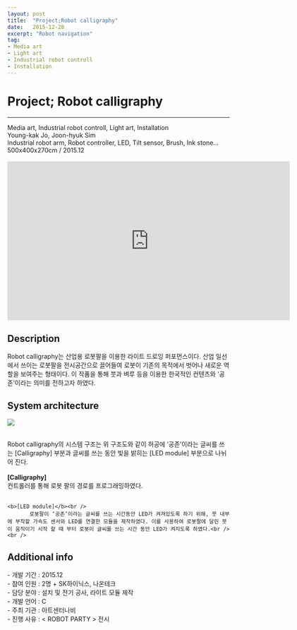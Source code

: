 ```yaml
---
layout: post
title:  "Project;Robot calligraphy"
date:   2015-12-28
excerpt: "Robot navigation"
tag:
- Media art
- Light art
- Industrial robot controll
- Installation
---
```

<h1> Project; Robot calligraphy</h1>
<hr />
Media art, Industrial robot controll, Light art, Installation<br />
Young-kak Jo, Joon-hyuk Sim<br />
Industrial robot arm, Robot controller, LED, Tilt sensor, Brush, Ink stone...<br />
500x400x270cm / 2015.12<br /><br />

<iframe width="640" height="360" src="https://www.youtube-nocookie.com/embed/Gm7YdAydovk?controls=0&amp;showinfo=0" frameborder="0" allowfullscreen></iframe>

<h2> Description</h2>
    Robot calligraphy는 산업용 로봇팔을 이용한 라이트 드로잉 퍼포먼스이다. 산업 일선에서 쓰이는 로봇팔을 전시공간으로 끌어들여 로봇이 기존의 목적에서 벗어나 새로운 역할을 보여주는 형태이다. 이 작품을 통해 붓과 벼루 등을 이용한 한국적인 컨텐츠와 ‘공존’이라는 의미를 전하고자 하였다. <br />

<h2> System architecture</h2>

<a href="{{ site.url }}/images/robotcalligraphy_sys.png"><img src="{{ site.url }}/images/robotcalligraphy_sys.png"></a> 

 <br />Robot calligraphy의 시스템 구조는 위 구조도와 같이 허공에 ‘공존’이라는 글씨를 쓰는 [Calligraphy] 부분과 글씨를 쓰는 동안 빛을 밝히는 [LED module] 부분으로 나뉘어 진다.<br /><br />
 	<b>[Calligraphy]</b><br />
 		    컨트롤러를 통해 로봇 팔의 경로를 프로그래밍하였다.<br /><br />

	<b>[LED module]</b><br />
		   로봇팔이 ‘공존’이라는 글씨를 쓰는 시간동안 LED가 켜져있도록 하기 위해, 붓 내부에 부착할 가속도 센서와 LED를 연결한 모듈을 제작하였다. 이를 사용하여 로봇팔에 달린 붓이 움직이기 시작 할 때 부터 로봇이 글씨를 쓰는 시간 동안 LED가 켜지도록 하였다.<br /><br />

<h2> Additional info</h2>
	- 개발 기간		:     2015.12<br />
	- 참여 인원		:     2명 + SK하이닉스, 나온테크<br />
	- 담당 분야		:     설치 및 전기 공사, 라이트 모듈 제작<br />
	- 개발 언어		:     C<br />
	- 주최 기관		:     아트센터나비<br />
	- 진행 사유		:     < ROBOT PARTY > 전시<br /> <br />  